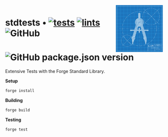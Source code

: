 <img align="right" width="150" height="150" top="100" src="./assets/readme.jpg">

# stdtests • [![tests](https://github.com/abigger87/stdtests/actions/workflows/tests.yml/badge.svg)](https://github.com/abigger87/stdtests/actions/workflows/tests.yml) [![lints](https://github.com/abigger87/stdtests/actions/workflows/lints.yml/badge.svg)](https://github.com/abigger87/stdtests/actions/workflows/lints.yml) ![GitHub](https://img.shields.io/github/license/abigger87/stdtests)  ![GitHub package.json version](https://img.shields.io/github/package-json/v/abigger87/stdtests)


Extensive Tests with the Forge Standard Library.

**Setup**
```bash
forge install
```

**Building**
```bash
forge build
```

**Testing**
```bash
forge test
```
